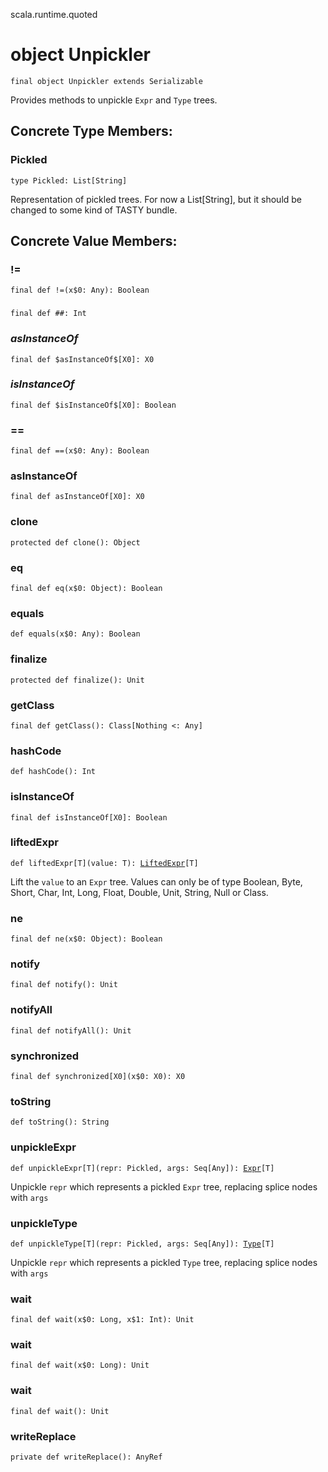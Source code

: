 scala.runtime.quoted
# object Unpickler

<pre><code class="language-scala" >final object Unpickler extends Serializable</pre></code>
Provides methods to unpickle `Expr` and `Type` trees.

## Concrete Type Members:
### Pickled
<pre><code class="language-scala" >type Pickled: List[String]</pre></code>
Representation of pickled trees. For now a List[String],
but it should be changed to some kind of TASTY bundle.


## Concrete Value Members:
### !=
<pre><code class="language-scala" >final def !=(x$0: Any): Boolean</pre></code>

### ##
<pre><code class="language-scala" >final def ##: Int</pre></code>

### $asInstanceOf$
<pre><code class="language-scala" >final def $asInstanceOf$[X0]: X0</pre></code>

### $isInstanceOf$
<pre><code class="language-scala" >final def $isInstanceOf$[X0]: Boolean</pre></code>

### ==
<pre><code class="language-scala" >final def ==(x$0: Any): Boolean</pre></code>

### asInstanceOf
<pre><code class="language-scala" >final def asInstanceOf[X0]: X0</pre></code>

### clone
<pre><code class="language-scala" >protected def clone(): Object</pre></code>

### eq
<pre><code class="language-scala" >final def eq(x$0: Object): Boolean</pre></code>

### equals
<pre><code class="language-scala" >def equals(x$0: Any): Boolean</pre></code>

### finalize
<pre><code class="language-scala" >protected def finalize(): Unit</pre></code>

### getClass
<pre><code class="language-scala" >final def getClass(): Class[Nothing <: Any]</pre></code>

### hashCode
<pre><code class="language-scala" >def hashCode(): Int</pre></code>

### isInstanceOf
<pre><code class="language-scala" >final def isInstanceOf[X0]: Boolean</pre></code>

### liftedExpr
<pre><code class="language-scala" >def liftedExpr[T](value: T): <a href="../../quoted/Exprs$/LiftedExpr.md">LiftedExpr</a>[T]</pre></code>
Lift the `value` to an `Expr` tree.
Values can only be of type Boolean, Byte, Short, Char, Int, Long, Float, Double, Unit, String, Null or Class.

### ne
<pre><code class="language-scala" >final def ne(x$0: Object): Boolean</pre></code>

### notify
<pre><code class="language-scala" >final def notify(): Unit</pre></code>

### notifyAll
<pre><code class="language-scala" >final def notifyAll(): Unit</pre></code>

### synchronized
<pre><code class="language-scala" >final def synchronized[X0](x$0: X0): X0</pre></code>

### toString
<pre><code class="language-scala" >def toString(): String</pre></code>

### unpickleExpr
<pre><code class="language-scala" >def unpickleExpr[T](repr: Pickled, args: Seq[Any]): <a href="../../quoted/Expr.md">Expr</a>[T]</pre></code>
Unpickle `repr` which represents a pickled `Expr` tree,
replacing splice nodes with `args`

### unpickleType
<pre><code class="language-scala" >def unpickleType[T](repr: Pickled, args: Seq[Any]): <a href="../../quoted/Type.md">Type</a>[T]</pre></code>
Unpickle `repr` which represents a pickled `Type` tree,
replacing splice nodes with `args`

### wait
<pre><code class="language-scala" >final def wait(x$0: Long, x$1: Int): Unit</pre></code>

### wait
<pre><code class="language-scala" >final def wait(x$0: Long): Unit</pre></code>

### wait
<pre><code class="language-scala" >final def wait(): Unit</pre></code>

### writeReplace
<pre><code class="language-scala" >private def writeReplace(): AnyRef</pre></code>

